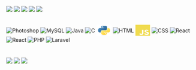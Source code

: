 ![](http://github-profile-summary-cards.vercel.app/api/cards/profile-details?username=Jussivan&theme=github_dark)
![](http://github-profile-summary-cards.vercel.app/api/cards/repos-per-language?username=Jussivan&theme=github_dark)
![](http://github-profile-summary-cards.vercel.app/api/cards/stats?username=Jussivan&theme=github_dark)
![](http://github-profile-summary-cards.vercel.app/api/cards/productive-time?username=Jussivan&theme=github_dark&utcOffset=-3)
![](http://github-profile-summary-cards.vercel.app/api/cards/most-commit-language?username=Jussivan&theme=github_dark)

<div style="display: inline_block"><br>
  <img align="center" alt="Photoshop" height="30" width="40" src="https://www.svgrepo.com/show/373968/photoshop.svg">
  <img align="center" alt="MySQL" height="30" width="40" src="https://www.vectorlogo.zone/logos/mysql/mysql-icon.svg">
  <img align="center" alt="Java" height="30" width="40" src="https://www.vectorlogo.zone/logos/java/java-icon.svg">
  <img align="center" alt="C" height="30" width="40" src="https://www.vectorlogo.zone/logos/gnu_bash/gnu_bash-icon.svg">
  <img align="center" alt="Python" height="30" width="40" src="https://raw.githubusercontent.com/devicons/devicon/master/icons/python/python-original.svg">
  <img align="center" alt="HTML" height="30" width="40" src="https://www.vectorlogo.zone/logos/w3_html5/w3_html5-ar21.svg">
  <img align="center" alt="JavaScript" height="30" width="40" src="https://raw.githubusercontent.com/devicons/devicon/master/icons/javascript/javascript-plain.svg">
  <img align="center" alt="CSS" height="30" width="40" src="https://www.vectorlogo.zone/logos/w3_css/w3_css-ar21.svg">
  <img align="center" alt="React" height="30" width="40" src="https://www.vectorlogo.zone/logos/reactjs/reactjs-icon.svg">
  <img align="center" alt="React" height="30" width="40" src="https://www.svgrepo.com/svg/354478/typescript-icon.svg">
  <img align="center" alt="PHP" height="30" width="40" src="https://www.vectorlogo.zone/logos/php/php-icon.svg">
  <img align="center" alt="Laravel" height="30" width="40" src="https://www.svgrepo.com/show/373472/blade.svg">
</div>

  
  #
 
<div> 
  <a href="https://instagram.com/jussivan_27" target="_blank"><img src="https://img.shields.io/badge/-Instagram-%23E4405F?style=for-the-badge&logo=instagram&logoColor=white" target="_blank"></a>
  <a href = "mailto:jussivanbm1029@gmail.com"><img src="https://img.shields.io/badge/-Gmail-%23333?style=for-the-badge&logo=gmail&logoColor=white" target="_blank"></a>
  <a href="https://www.linkedin.com/in/jussivan-bezerra-matos-49254228b/" target="_blank"><img src="https://img.shields.io/badge/-LinkedIn-%230077B5?style=for-the-badge&logo=linkedin&logoColor=white" target="_blank"></a>
 
</div>
